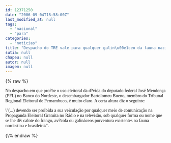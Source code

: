 ```yaml
---
id: 12371250
date: "2006-09-04T18:58:00Z"
last_modified_at: null
tags:
  - "nacional"
  - "para"
categories:
  - "noticias"
title: "Despacho do TRE vale para qualquer galin\u00e1ceo da fauna nacional"
sutia: null
chapeu: null
autor: null
imagem: null
---
```

{\% raw %}
<p><P><FONT face=Verdana>No despacho em que pro?be o uso eleitoral da d?vida do deputado federal José Mendonça (PFL) no Banco do Nordeste, o desembargador Bartolomeu Bueno, membro do Tribunal Regional Eleitoral de Pernambuco, é muito claro. A certa altura diz o seguinte:</FONT></P></p>
<p><P><FONT face=Verdana>\"(...) devendo ser proibida a sua veiculação por qualquer meio de comunicação na Propaganda Eleitoral Gratuita no Rádio e na televisão, sob qualquer forma ou nome que se lhe dê: calote do frango, av?cola ou galináceos porventura existentes na fauna nordestina e brasileira\".</FONT></P> </p>
{\% endraw %}